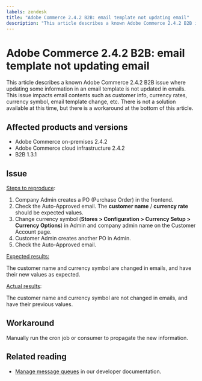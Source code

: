 ```yaml
---
labels: zendesk
title: "Adobe Commerce 2.4.2 B2B: email template not updating email"
description: "This article describes a known Adobe Commerce 2.4.2 B2B issue where updating some information in an email template is not updated in emails. This issue impacts email contents such as customer info, currency rates, currency symbol, email template change, etc. There is not a solution available at this time, but there is a workaround at the bottom of this article."
---
```


# Adobe Commerce 2.4.2 B2B: email template not updating email

This article describes a known Adobe Commerce 2.4.2 B2B issue where updating some information in an email template is not updated in emails. This issue impacts email contents such as customer info, currency rates, currency symbol, email template change, etc. There is not a solution available at this time, but there is a workaround at the bottom of this article.

## Affected products and versions

* Adobe Commerce on-premises 2.4.2
* Adobe Commerce cloud infrastructure 2.4.2
* B2B 1.3.1

## Issue

 <u>Steps to reproduce</u>:

1. Company Admin creates a PO (Purchase Order) in the frontend.
1. Check the Auto-Approved email. The **customer name** / **currency rate** should be expected values.
1. Change currency symbol (**Stores > Configuration > Currency Setup > Currency Options**) in Admin and company admin name on the Customer Account page.
1. Customer Admin creates another PO in Admin.
1. Check the Auto-Approved email.

 <u>Expected results:</u>

 The customer name and currency symbol are changed in emails, and have their new values as expected.

 <u>Actual results</u>:

 The customer name and currency symbol are not changed in emails, and have their previous values.

## Workaround

Manually run the cron job or consumer to propagate the new information.

## Related reading

* [Manage message queues](https://devdocs.magento.com/guides/v2.4/config-guide/mq/manage-message-queues.html) in our developer documentation.